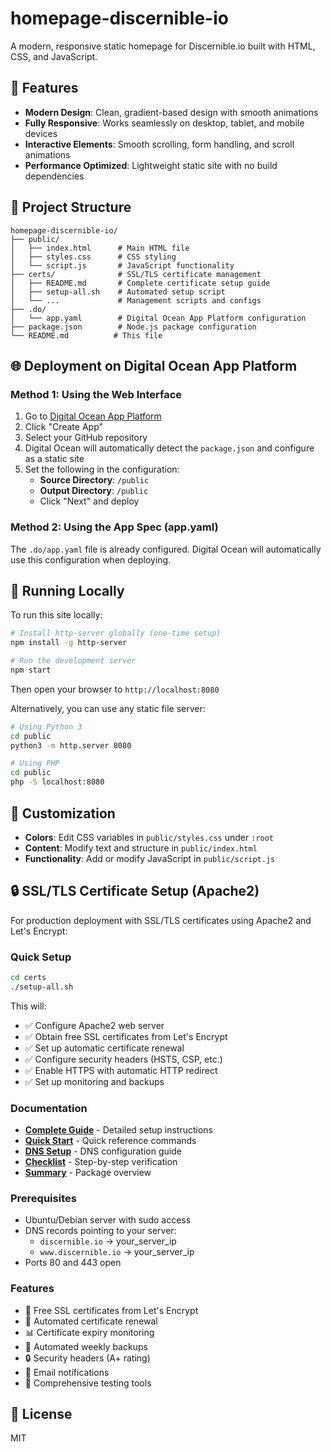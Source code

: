 # homepage-discernible-io

A modern, responsive static homepage for Discernible.io built with HTML, CSS, and JavaScript.

## 🚀 Features

- **Modern Design**: Clean, gradient-based design with smooth animations
- **Fully Responsive**: Works seamlessly on desktop, tablet, and mobile devices
- **Interactive Elements**: Smooth scrolling, form handling, and scroll animations
- **Performance Optimized**: Lightweight static site with no build dependencies

## 📁 Project Structure

```
homepage-discernible-io/
├── public/
│   ├── index.html      # Main HTML file
│   ├── styles.css      # CSS styling
│   └── script.js       # JavaScript functionality
├── certs/              # SSL/TLS certificate management
│   ├── README.md       # Complete certificate setup guide
│   ├── setup-all.sh    # Automated setup script
│   └── ...             # Management scripts and configs
├── .do/
│   └── app.yaml        # Digital Ocean App Platform configuration
├── package.json        # Node.js package configuration
└── README.md          # This file
```

## 🌐 Deployment on Digital Ocean App Platform

### Method 1: Using the Web Interface

1. Go to [Digital Ocean App Platform](https://cloud.digitalocean.com/apps)
2. Click "Create App"
3. Select your GitHub repository
4. Digital Ocean will automatically detect the `package.json` and configure as a static site
5. Set the following in the configuration:
   - **Source Directory**: `/public`
   - **Output Directory**: `/public`
   - Click "Next" and deploy

### Method 2: Using the App Spec (app.yaml)

The `.do/app.yaml` file is already configured. Digital Ocean will automatically use this configuration when deploying.

## 🏃 Running Locally

To run this site locally:

```bash
# Install http-server globally (one-time setup)
npm install -g http-server

# Run the development server
npm start
```

Then open your browser to `http://localhost:8080`

Alternatively, you can use any static file server:

```bash
# Using Python 3
cd public
python3 -m http.server 8080

# Using PHP
cd public
php -S localhost:8080
```

## 🎨 Customization

- **Colors**: Edit CSS variables in `public/styles.css` under `:root`
- **Content**: Modify text and structure in `public/index.html`
- **Functionality**: Add or modify JavaScript in `public/script.js`

## 🔒 SSL/TLS Certificate Setup (Apache2)

For production deployment with SSL/TLS certificates using Apache2 and Let's Encrypt:

### Quick Setup
```bash
cd certs
./setup-all.sh
```

This will:
- ✅ Configure Apache2 web server
- ✅ Obtain free SSL certificates from Let's Encrypt
- ✅ Set up automatic certificate renewal
- ✅ Configure security headers (HSTS, CSP, etc.)
- ✅ Enable HTTPS with automatic HTTP redirect
- ✅ Set up monitoring and backups

### Documentation
- **[Complete Guide](certs/README.md)** - Detailed setup instructions
- **[Quick Start](certs/QUICKSTART.md)** - Quick reference commands
- **[DNS Setup](certs/DNS-SETUP.md)** - DNS configuration guide
- **[Checklist](certs/CHECKLIST.md)** - Step-by-step verification
- **[Summary](certs/SUMMARY.md)** - Package overview

### Prerequisites
- Ubuntu/Debian server with sudo access
- DNS records pointing to your server:
  - `discernible.io` → your_server_ip
  - `www.discernible.io` → your_server_ip
- Ports 80 and 443 open

### Features
- 🔐 Free SSL certificates from Let's Encrypt
- 🤖 Automated certificate renewal
- 📊 Certificate expiry monitoring
- 💾 Automated weekly backups
- 🔒 Security headers (A+ rating)
- 📧 Email notifications
- 🧪 Comprehensive testing tools

## 📝 License

MIT
